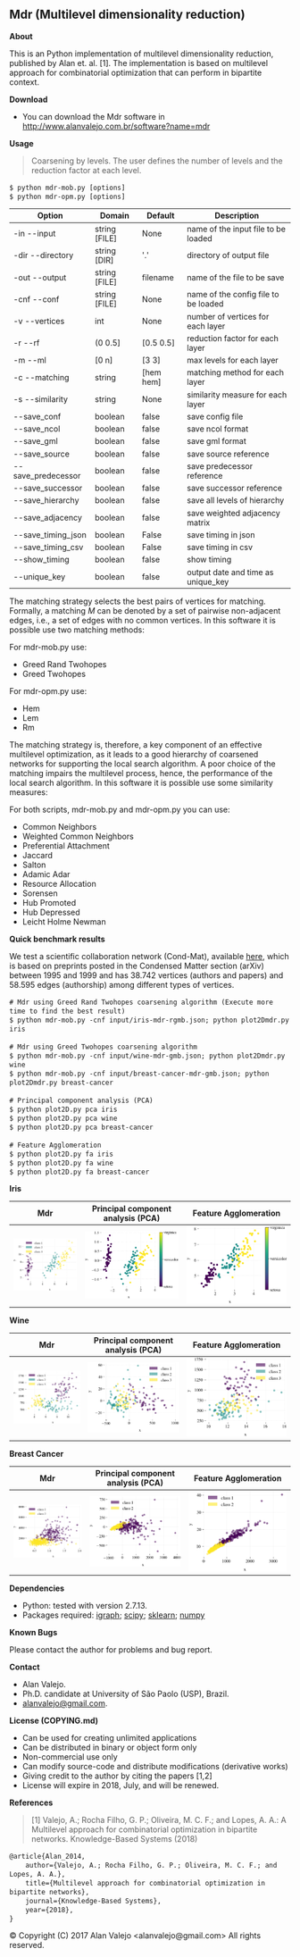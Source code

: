 ## Mdr (Multilevel dimensionality reduction)

**About**

This is an Python implementation of multilevel dimensionality reduction, published by Alan et. al. [1]. The implementation is based on multilevel approach for combinatorial optimization that can perform in bipartite context.

**Download**

* You can download the Mdr software in http://www.alanvalejo.com.br/software?name=mdr

**Usage**

> Coarsening by levels. The user defines the number of levels and the reduction factor at each level.

	$ python mdr-mob.py [options]
	$ python mdr-opm.py [options]

| Option             | Domain        | Default   | Description                          |
| ------------------ | ------------- | --------- | ------------------------------------ |
| -in --input        | string [FILE] | None      | name of the input file to be loaded  |
| -dir --directory   | string [DIR]  | '.'       | directory of output file             |
| -out --output      | string [FILE] | filename  | name of the file to be save          |
| -cnf --conf        | string [FILE] | None      | name of the config file to be loaded |
| -v --vertices      | int           | None      | number of vertices for each layer    |
| -r --rf            | (0 0.5]       | [0.5 0.5] | reduction factor for each layer      |
| -m --ml            | [0 n]         | [3 3]     | max levels for each layer            |
| -c --matching      | string        | [hem hem] | matching method for each layer       |
| -s --similarity    | string        | None      | similarity measure for each layer    |
| --save_conf        | boolean       | false     | save config file                     |
| --save_ncol        | boolean       | false     | save ncol format                     |
| --save_gml         | boolean       | false     | save gml format                      |
| --save_source      | boolean       | false     | save source reference                |
| --save_predecessor | boolean       | false     | save predecessor reference           |
| --save_successor   | boolean       | false     | save successor reference             |
| --save_hierarchy   | boolean       | false     | save all levels of hierarchy         |
| --save_adjacency   | boolean       | false     | save weighted adjacency matrix       |
| --save_timing_json | boolean       | False     | save timing in json                  |
| --save_timing_csv  | boolean       | False     | save timing in csv                   |
| --show_timing      | boolean       | false     | show timing                          |
| --unique_key       | boolean       | false     | output date and time as unique_key   |

The matching strategy selects the best pairs of vertices for matching. Formally, a matching $M$ can be denoted by a set of pairwise non-adjacent edges, i.e., a set of edges with no common vertices. In this software it is possible use two matching methods:

For mdr-mob.py use:
* Greed Rand Twohopes
* Greed Twohopes

For mdr-opm.py use:
* Hem
* Lem
* Rm

The matching strategy is, therefore, a key component of an effective multilevel optimization, as it leads to a good hierarchy of coarsened networks for supporting the local search algorithm. A poor choice of the matching impairs the multilevel process, hence, the performance of the local search algorithm. In this software it is possible use some similarity measures:

For both scripts, mdr-mob.py and mdr-opm.py you can use:
* Common Neighbors
* Weighted Common Neighbors
* Preferential Attachment
* Jaccard
* Salton
* Adamic Adar
* Resource Allocation
* Sorensen
* Hub Promoted
* Hub Depressed
* Leicht Holme Newman

**Quick benchmark results**

We test a scientific collaboration network (Cond-Mat), available [here](https://toreopsahl.com/datasets/#newman2001), which is based on preprints posted in the Condensed Matter section (arXiv) between 1995 and 1999 and has 38.742 vertices (authors and papers) and 58.595 edges (authorship) among different types of vertices.

	# Mdr using Greed Rand Twohopes coarsening algorithm (Execute more time to find the best result)
	$ python mdr-mob.py -cnf input/iris-mdr-rgmb.json; python plot2Dmdr.py iris

	# Mdr using Greed Twohopes coarsening algorithm
	$ python mdr-mob.py -cnf input/wine-mdr-gmb.json; python plot2Dmdr.py wine
	$ python mdr-mob.py -cnf input/breast-cancer-mdr-gmb.json; python plot2Dmdr.py breast-cancer

	# Principal component analysis (PCA)
	$ python plot2D.py pca iris
	$ python plot2D.py pca wine
	$ python plot2D.py pca breast-cancer

	# Feature Agglomeration
	$ python plot2D.py fa iris
	$ python plot2D.py fa wine
	$ python plot2D.py fa breast-cancer

**Iris**

| Mdr                      | Principal component analysis (PCA) | Feature Agglomeration   |
| ------------------------ | ---------------------------------- | ----------------------- |
| ![](output/iris-mdr.png) | ![](output/iris-pca.png)           | ![](output/iris-fa.png) |

**Wine**

| Mdr                      | Principal component analysis (PCA) | Feature Agglomeration   |
| ------------------------ | ---------------------------------- | ----------------------- |
| ![](output/wine-mdr.png) | ![](output/wine-pca.png)           | ![](output/wine-fa.png) |

**Breast Cancer**

| Mdr                               | Principal component analysis (PCA) | Feature Agglomeration            |
| --------------------------------- | ---------------------------------- | -------------------------------- |
| ![](output/breast-cancer-mdr.png) | ![](output/breast-cancer-pca.png)  | ![](output/breast-cancer-fa.png) |

**Dependencies**

* Python: tested with version 2.7.13.
* Packages required: [igraph](http://igraph.sourceforge.net); [scipy](http://www.scipy.org/); [sklearn](http://scikit-learn.org/); [numpy](http://www.numpy.org/)

**Known Bugs**

Please contact the author for problems and bug report.

**Contact**

* Alan Valejo.
* Ph.D. candidate at University of São Paolo (USP), Brazil.
* alanvalejo@gmail.com.

**License (COPYING.md)**

* Can be used for creating unlimited applications
* Can be distributed in binary or object form only
* Non-commercial use only
* Can modify source-code and distribute modifications (derivative works)
* Giving credit to the author by citing the papers [1,2]
* License will expire in 2018, July, and will be renewed.

**References**
> [1] Valejo, A.; Rocha Filho, G. P.; Oliveira, M. C. F.; and Lopes, A. A.: A Multilevel approach for combinatorial optimization in bipartite networks. Knowledge-Based Systems (2018)

~~~~~{.bib}
@article{Alan_2014,
    author={Valejo, A.; Rocha Filho, G. P.; Oliveira, M. C. F.; and Lopes, A. A.},
    title={Multilevel approach for combinatorial optimization in bipartite networks},
    journal={Knowledge-Based Systems},
    year={2018},
}
~~~~~

<div class="footer"> &copy; Copyright (C) 2017 Alan Valejo &lt;alanvalejo@gmail.com&gt; All rights reserved.</div>
